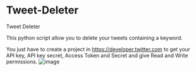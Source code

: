 # Tweet-Deleter
Tweet Deleter

This python script allow you to delete your tweets containing a keyword.

You just have to create a project in https://developer.twitter.com to get your API key, API key secret, Access Token and Secret and give Read and Write permissions.
![image](https://user-images.githubusercontent.com/112351978/213912877-20f7c544-3637-43bd-abd6-15f1d7271668.png)
